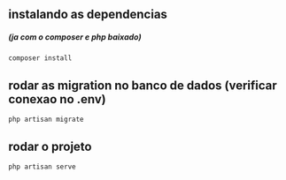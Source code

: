 ## instalando as dependencias
##### (ja com o composer e php baixado)
  ``composer install``

## rodar as migration no banco de dados (verificar conexao no .env)
  ``php artisan migrate``

## rodar o projeto
  ``php artisan serve``